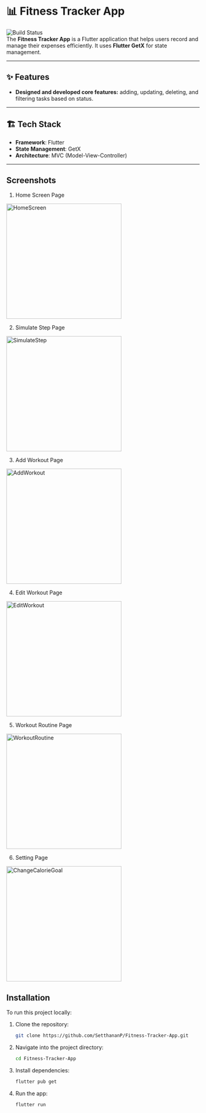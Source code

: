 # 📊 Fitness Tracker App

![Build Status](https://img.shields.io/badge/build-Complete-brightgreen)  
The **Fitness Tracker App** is a Flutter application that helps users record and manage their expenses efficiently. It uses **Flutter GetX** for state management.

---

## ✨ Features
- **Designed and developed core features:** adding, updating, deleting, and filtering tasks based on status.


---

## 🏗 Tech Stack  
- **Framework**: Flutter  
- **State Management**: GetX 
- **Architecture**: MVC (Model-View-Controller)  

---

## Screenshots
1. Home Screen Page
<img src="https://github.com/SetthananP/Fitness-Tracker-App/blob/610cf2346c7934cbb5ac43ee96899b98697c5eae/imagesREADME/HomeScreen.png?raw=true" alt="HomeScreen" width="300"/>

2. Simulate Step Page
<img src="https://github.com/SetthananP/Fitness-Tracker-App/blob/610cf2346c7934cbb5ac43ee96899b98697c5eae/imagesREADME/SimulateStep.png?raw=true" alt="SimulateStep" width="300"/>

3. Add Workout Page
<img src="https://github.com/SetthananP/Fitness-Tracker-App/blob/610cf2346c7934cbb5ac43ee96899b98697c5eae/imagesREADME/AddWorkout.png?raw=true" alt="AddWorkout" width="300"/>

4. Edit Workout Page
<img src="https://github.com/SetthananP/Fitness-Tracker-App/blob/610cf2346c7934cbb5ac43ee96899b98697c5eae/imagesREADME/EditWorkout.png?raw=true" alt="EditWorkout" width="300"/>

5. Workout Routine Page
<img src="https://github.com/SetthananP/Fitness-Tracker-App/blob/610cf2346c7934cbb5ac43ee96899b98697c5eae/imagesREADME/WorkoutRoutine.png?raw=true" alt="WorkoutRoutine" width="300"/>

6. Setting Page
<img src="https://github.com/SetthananP/Fitness-Tracker-App/blob/610cf2346c7934cbb5ac43ee96899b98697c5eae/imagesREADME/ChangeCalorieGoal.png?raw=true" alt="ChangeCalorieGoal" width="300"/>


## Installation
To run this project locally:

1. Clone the repository:
   ```bash
   git clone https://github.com/SetthananP/Fitness-Tracker-App.git

2. Navigate into the project directory:
   ```bash
   cd Fitness-Tracker-App

3. Install dependencies:
   ```bash
   flutter pub get

4. Run the app:
   ```bash
   flutter run
